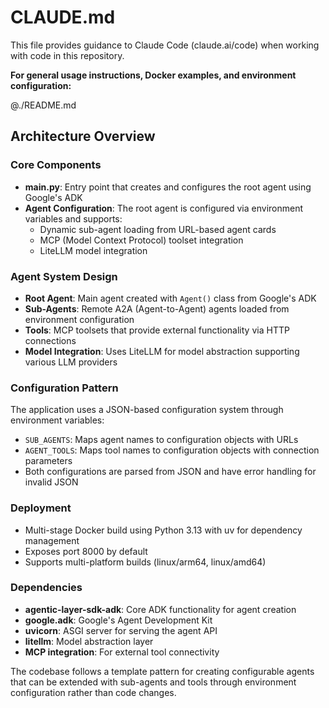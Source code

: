 # CLAUDE.md

This file provides guidance to Claude Code (claude.ai/code) when working with code in this repository.

**For general usage instructions, Docker examples, and environment configuration:**

@./README.md

## Architecture Overview

### Core Components
- **main.py**: Entry point that creates and configures the root agent using Google's ADK
- **Agent Configuration**: The root agent is configured via environment variables and supports:
  - Dynamic sub-agent loading from URL-based agent cards
  - MCP (Model Context Protocol) toolset integration
  - LiteLLM model integration

### Agent System Design
- **Root Agent**: Main agent created with `Agent()` class from Google's ADK
- **Sub-Agents**: Remote A2A (Agent-to-Agent) agents loaded from environment configuration
- **Tools**: MCP toolsets that provide external functionality via HTTP connections
- **Model Integration**: Uses LiteLLM for model abstraction supporting various LLM providers

### Configuration Pattern
The application uses a JSON-based configuration system through environment variables:
- `SUB_AGENTS`: Maps agent names to configuration objects with URLs
- `AGENT_TOOLS`: Maps tool names to configuration objects with connection parameters
- Both configurations are parsed from JSON and have error handling for invalid JSON

### Deployment
- Multi-stage Docker build using Python 3.13 with uv for dependency management
- Exposes port 8000 by default
- Supports multi-platform builds (linux/arm64, linux/amd64)

### Dependencies
- **agentic-layer-sdk-adk**: Core ADK functionality for agent creation
- **google.adk**: Google's Agent Development Kit
- **uvicorn**: ASGI server for serving the agent API
- **litellm**: Model abstraction layer
- **MCP integration**: For external tool connectivity

The codebase follows a template pattern for creating configurable agents that can be extended with sub-agents and tools through environment configuration rather than code changes.